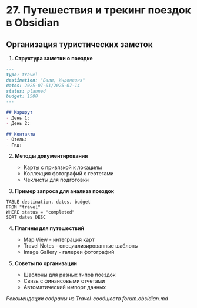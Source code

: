 # 27. Путешествия и трекинг поездок в Obsidian

## Организация туристических заметок

1. **Структура заметки о поездке**
```markdown
---
type: travel
destination: "Бали, Индонезия"
dates: 2025-07-01/2025-07-14
status: planned
budget: 1500
---

## Маршрут
- День 1: 
- День 2:

## Контакты
- Отель: 
- Гид: 
```

2. **Методы документирования**
   - Карты с привязкой к локациям
   - Коллекция фотографий с геотегами
   - Чеклисты для подготовки

3. **Пример запроса для анализа поездок**
```dataview
TABLE destination, dates, budget
FROM "travel"
WHERE status = "completed"
SORT dates DESC
```

4. **Плагины для путешествий**
   - Map View - интеграция карт
   - Travel Notes - специализированные шаблоны
   - Image Gallery - галереи фотографий

5. **Советы по организации**
   - Шаблоны для разных типов поездок
   - Связь с финансовыми отчетами
   - Автоматический импорт данных

*Рекомендации собраны из Travel-сообществ forum.obsidian.md*